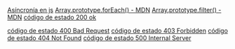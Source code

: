 [Asíncronía en js](https://carlosazaustre.es/manejando-la-asincronia-en-javascript)
[Array.prototype.forEach() - MDN](https://developer.mozilla.org/es/docs/Web/JavaScript/Reference/Global_Objects/Array/forEach)
[Array.prototype.filter() - MDN](https://developer.mozilla.org/es/docs/Web/JavaScript/Reference/Global_Objects/Array/filter)
[código de estado 200 ok](http://httpstat.us/200)

<!-- LINKS ROTOS -->

[código de estado 400 Bad Request](https://httpstat.us/400)
[código de estado 403 Forbidden](https://httpstat.us/403)
[código de estado 404 Not Found](https://otra-cosa.net/algun-doc.html)
[código de estado 500 Internal Server](https://httpstat.us/500)

<!-- Total links: 8
unique: 8
broken: 4 
ayuda de parte de Tiare-->
